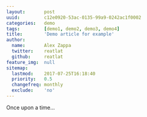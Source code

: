 ```yaml
---
layout:       post
uuid:         c12e0920-53ac-0135-99a9-0242ac1f0002
categories:   demo
tags:         [demo1, demo2, demo3, demo4]
title:        'Demo article for example'
author:       
  name:       Alex Zappa
  twitter:    reatlat
  github:     reatlat
feature_img:  null
sitemap:
  lastmod:    2017-07-25T16:18:40
  priority:   0.5
  changefreq: monthly
  exclude:    'no'
---
```


Once upon a time...
